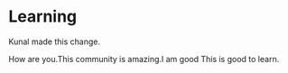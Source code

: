 # Learning

 
Kunal made this change.

How are you.This community is amazing.I am good
This is good to learn.

